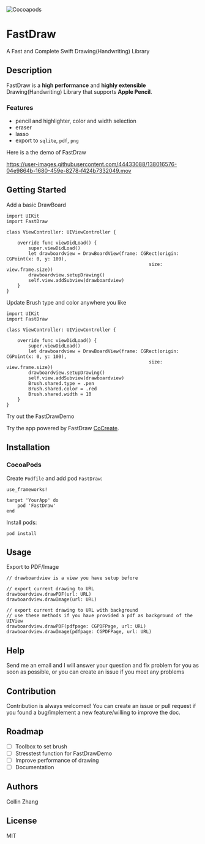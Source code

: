 ![Cocoapods](https://img.shields.io/cocoapods/v/FastDraw)
# FastDraw

A Fast and Complete Swift Drawing(Handwriting) Library

## Description

FastDraw is a **high performance** and **highly extensible** Drawing(Handwriting) Library that supports **Apple Pencil**. 
### Features
- pencil and highlighter, color and width selection
- eraser
- lasso
- export to `sqlite`, `pdf`, `png`

Here is a the demo of FastDraw

https://user-images.githubusercontent.com/44433088/138016576-04e9864b-1680-459e-8278-f424b7332049.mov


## Getting Started

Add a basic DrawBoard

```
import UIKit
import FastDraw

class ViewController: UIViewController {

    override func viewDidLoad() {
        super.viewDidLoad()
        let drawboardview = DrawBoardView(frame: CGRect(origin: CGPoint(x: 0, y: 100),
                                                    size: view.frame.size))
        drawboardview.setupDrawing()
        self.view.addSubview(drawboardview)
    }
}
```

Update Brush type and color anywhere you like

```
import UIKit
import FastDraw

class ViewController: UIViewController {

    override func viewDidLoad() {
        super.viewDidLoad()
        let drawboardview = DrawBoardView(frame: CGRect(origin: CGPoint(x: 0, y: 100),
                                                    size: view.frame.size))
        drawboardview.setupDrawing()
        self.view.addSubview(drawboardview)
        Brush.shared.type = .pen
        Brush.shared.color = .red
        Brush.shared.width = 10
    }
}
```

Try out the FastDrawDemo

Try the app powered by FastDraw [CoCreate](https://apps.apple.com/us/app/cocreate-draw-together/id1548911886). 

## Installation

### CocoaPods

Create `Podfile` and add pod `FastDraw`:

```
use_frameworks!

target 'YourApp' do
    pod 'FastDraw'
end
```

Install pods:
```
pod install
```

## Usage
Export to PDF/Image
```
// drawboardview is a view you have setup before

// export current drawing to URL
drawboardview.drawPDF(url: URL)
drawboardview.drawImage(url: URL)

// export current drawing to URL with background
// use these methods if you have provided a pdf as background of the UIView
drawboardview.drawPDF(pdfpage: CGPDFPage, url: URL)
drawboardview.drawImage(pdfpage: CGPDFPage, url: URL)
```

## Help

Send me an email and I will answer your question and fix problem for you as soon as possible, or you can create an issue if you meet any problems

## Contribution

Contribution is always welcomed! You can create an issue or pull request if you found a bug/implement a new feature/willing to improve the doc.

## Roadmap
- [ ] Toolbox to set brush
- [ ] Stresstest function for FastDrawDemo
- [ ] Improve performance of drawing
- [ ] Documentation

## Authors

Collin Zhang


## License

MIT
